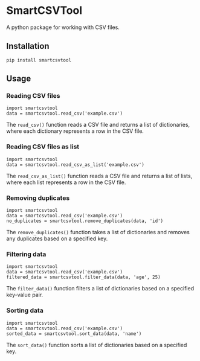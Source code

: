 
# SmartCSVTool

A python package for working with CSV files.

## Installation

```phyton
pip install smartcsvtool
```

## Usage

### Reading CSV files

```phyton
import smartcsvtool
data = smartcsvtool.read_csv('example.csv')
```

The `read_csv()` function reads a CSV file and returns a list of dictionaries, where each dictionary represents a row in the CSV file.

### Reading CSV files as list

```phyton
import smartcsvtool
data = smartcsvtool.read_csv_as_list('example.csv')
```

The `read_csv_as_list()` function reads a CSV file and returns a list of lists, where each list represents a row in the CSV file.

### Removing duplicates

```phyton
import smartcsvtool
data = smartcsvtool.read_csv('example.csv')
no_duplicates = smartcsvtool.remove_duplicates(data, 'id')
```

The `remove_duplicates()` function takes a list of dictionaries and removes any duplicates based on a specified key.

### Filtering data

```phyton
import smartcsvtool
data = smartcsvtool.read_csv('example.csv')
filtered_data = smartcsvtool.filter_data(data, 'age', 25)
```

The `filter_data()` function filters a list of dictionaries based on a specified key-value pair.

### Sorting data

```phyton
import smartcsvtool
data = smartcsvtool.read_csv('example.csv')
sorted_data = smartcsvtool.sort_data(data, 'name')
```

The `sort_data()` function sorts a list of dictionaries based on a specified key.
